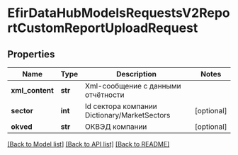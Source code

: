 # EfirDataHubModelsRequestsV2ReportCustomReportUploadRequest

## Properties
Name | Type | Description | Notes
------------ | ------------- | ------------- | -------------
**xml_content** | **str** | Xml-сообщение с данными отчётности | 
**sector** | **int** | Id сектора компании Dictionary/MarketSectors | [optional] 
**okved** | **str** | ОКВЭД компании | [optional] 

[[Back to Model list]](../README.md#documentation-for-models) [[Back to API list]](../README.md#documentation-for-api-endpoints) [[Back to README]](../README.md)

